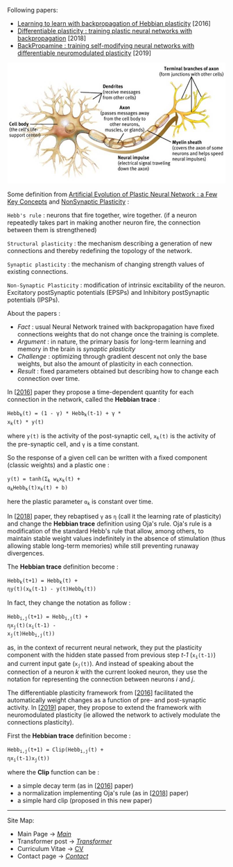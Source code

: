 Following papers:
* [Learning to learn with backpropagation of Hebbian plasticity](https://arxiv.org/pdf/1609.02228.pdf) [2016]
* [Differentiable plasticity : training plastic neural networks with backpropagation](https://arxiv.org/pdf/1804.02464.pdf) [2018]
* [BackPropamine : training self-modifying neural networks with differentiable neuromodulated plasticity](https://openreview.net/pdf?id=r1lrAiA5Ym) [2019]

![neuron](images/neuron_synapse_dendrites.jpg)

Some definition from [Artificial Evolution of Plastic Neural Network : a Few Key Concepts](https://hal.archives-ouvertes.fr/hal-01300702/document)
and [NonSynaptic Plasticity](https://en.wikipedia.org/wiki/Nonsynaptic_plasticity) :

<code>Hebb's rule</code> : neurons that fire together, wire together. (if a neuron repeatedly takes part
in making another neuron fire, the connection between them is strengthened)

<code>Structural plasticity</code> : the mechanism describing a generation of new connections and thereby redefining
the topology of the network.

<code>Synaptic plasticity</code> : the mechanism of changing strength values of existing connections.

<code>Non-Synaptic Plasticity</code> : modification of intrinsic excitability of the neuron.
Excitatory postSynaptic potentials (EPSPs) and Inhibitory postSynaptic potentials (IPSPs).

About the papers :

* *Fact* : usual Neural Network trained with backpropagation have fixed connections weights that do not change once the training is complete.
* *Argument* : in nature, the primary basis for long-term learning and memory in the brain is *synaptic plasticity*
* *Challenge* : optimizing through gradient descent not only the base weights, but also the amount of plasticity in each connection.
* *Result* : fixed parameters obtained but describing how to change each connection over time.

In [[2016](https://arxiv.org/pdf/1609.02228.pdf)] paper they propose a time-dependent quantity for each connection
in the network, called the **Hebbian trace** :

<code>Hebb<sub>k</sub>(t) = (1 - &gamma;) * Hebb<sub>k</sub>(t-1) + &gamma; * x<sub>k</sub>(t) * y(t)</code>

where <code>y(t)</code> is the activity of the post-synaptic cell, <code>x<sub>k</sub>(t)</code> is the
activity of the pre-synaptic cell, and <code>&gamma;</code> is a time constant.

So the response of a given cell can be written with a fixed component (classic weights) and a plastic one : 

<code>y(t) = tanh(&Sigma;<sub>k</sub> w<sub>k</sub>x<sub>k</sub>(t) + &alpha;<sub>k</sub>Hebb<sub>k</sub>(t)x<sub>k</sub>(t) + b)</code>

here the plastic parameter <code>&alpha;<sub>k</sub></code> is constant over time.

In [[2018](https://arxiv.org/pdf/1804.02464.pdf)] paper, they rebaptised <code>&gamma;</code> as <code>&eta;</code> (call it the learning rate of plasticity) and change the **Hebbian trace** definition using Oja's rule.
Oja's rule is a modification of the standard Hebb's rule that allow, among others, to maintain stable weight values indefinitely in the absence of stimulation (thus allowing stable long-term memories) while still preventing runaway divergences.

The **Hebbian trace** definition become :

<code>Hebb<sub>k</sub>(t+1) = Hebb<sub>k</sub>(t) + &eta;y(t)(x<sub>k</sub>(t-1) - y(t)Hebb<sub>k</sub>(t))</code>

In fact, they change the notation as follow :

<code>Hebb<sub>i,j</sub>(t+1) = Hebb<sub>i,j</sub>(t) + &eta;x<sub>j</sub>(t)(x<sub>i</sub>(t-1) - x<sub>j</sub>(t)Hebb<sub>i,j</sub>(t))</code>

as, in the context of recurrent neural network, they put the plasticity component with the hidden state passed from previous step *t-1* (<code>x<sub>i</sub>(t-1)</code>) and current input gate (<code>x<sub>j</sub>(t)</code>). And instead of speaking about the connection of a neuron *k* with the current looked neuron, they use the notation for representing the connection between neurons *i* and *j*.

The differentiable plasticity framework from [[2016](https://arxiv.org/pdf/1609.02228.pdf)] facilitated the automatically weight changes as a function of pre- and post-synaptic activity. In [[2019](https://openreview.net/pdf?id=r1lrAiA5Ym)] paper, they propose to extend the framework with neuromodulated plasticity (ie allowed the network to actively modulate the connections plasticity).

First the **Hebbian trace** definition become :

<code>Hebb<sub>i,j</sub>(t+1) = Clip(Hebb<sub>i,j</sub>(t) + &eta;x<sub>i</sub>(t-1)x<sub>j</sub>(t))</code>

where the **Clip** function can be :
* a simple decay term (as in [[2016](https://arxiv.org/pdf/1609.02228.pdf)] paper)
* a normalization implementing Oja's rule (as in [[2018](https://arxiv.org/pdf/1804.02464.pdf)] paper)
* a simple hard clip (proposed in this new paper)


---
Site Map:
* Main Page -> *[Main](index.md)*
* Transformer post -> *[Transformer](transformer.md)*
* Curriculum Vitae -> [CV](cv.md)
* Contact page -> *[Contact](contact.md)*
